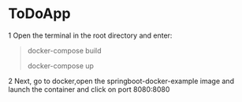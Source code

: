 # ToDoApp
1 Open the terminal in the root directory and enter:

> docker-compose build
> 
> docker-compose up

2 Next, go to docker,open the springboot-docker-example image and launch the container and click on port 8080:8080
